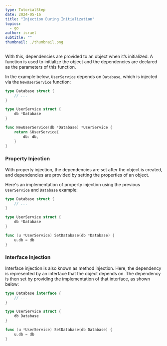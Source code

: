 ```yaml
---
type: TutorialStep
date: 2024-05-16
title: "Injection During Initialization"
topics:
  - go
author: israel
subtitle: ""
thumbnail: ./thumbnail.png
---
```


With this, dependencies are provided to an object when it’s initialized. A function is used to initialize the object and the dependencies are declared as the parameters of this function.

In the example below, `UserService` depends on `Database`, which is injected via the `NewUserService` function:

```go
type Database struct {
    // ...
}

type UserService struct {
    db *Database
}

func NewUserService(db *Database) *UserService {
    return &UserService{
        db: db,
    }
}
```

### Property Injection

With property injection, the dependencies are set after the object is created, and dependencies are provided by setting the properties of an object.

Here's an implementation of property injection using the previous `UserService` and `Database` example:

```go
type Database struct {
    // ...
}

type UserService struct {
    db *Database
}

func (u *UserService) SetDatabase(db *Database) {
    u.db = db
}
```

### Interface Injection

Interface injection is also known as method injection. Here, the dependency is represented by an interface that the object depends on. The dependency is then set by providing the implementation of that interface, as shown below:

```go
type Database interface {
    // ...
}

type UserService struct {
    db Database
}

func (u *UserService) SetDatabase(db Database) {
    u.db = db
}
```
